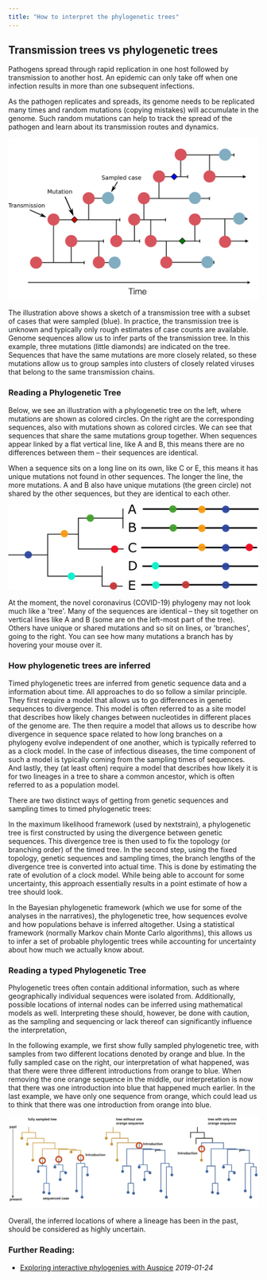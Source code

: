 ```yaml
---
title: "How to interpret the phylogenetic trees"
---
```


## Transmission trees vs phylogenetic trees

Pathogens spread through rapid replication in one host followed by transmission to another host.
An epidemic can only take off when one infection results in more than one subsequent infections.

As the pathogen replicates and spreads, its genome needs to be replicated many times and random mutations (copying mistakes)  will accumulate in the genome.
Such random mutations can help to track the spread of the pathogen and learn about its transmission routes and dynamics.


![cartoon showing how transmission tree and phylogenetic tree relate](figures/infection_tree_combined.png)


The illustration above shows a sketch of a transmission tree with a subset of cases that were sampled (blue).
In practice, the transmission tree is unknown and typically only rough estimates of case counts are available.
Genome sequences allow us to infer parts of the transmission tree.
In this example, three mutations (little diamonds) are indicated on the tree.
Sequences that have the same mutations are more closely related, so these mutations allow us to group samples into clusters of closely related viruses that belong to the same transmission chains.

### Reading a Phylogenetic Tree

Below, we see an illustration with a phylogenetic tree on the left, where mutations are shown as colored circles. On the right are the corresponding sequences, also with mutations shown as colored circles.
We can see that sequences that share the same mutations group together.
When sequences appear linked by a flat vertical line, like A and B, this means there are no differences between them – their sequences are identical.

When a sequence sits on a long line on its own, like C or E, this means it has unique mutations not found in other sequences. The longer the line, the more mutations.
A and B also have unique mutations (the green circle) not shared by the other sequences, but they are identical to each other.


![cartoon of phylogenetic tree and corresponding alignment, with samples labelled A-E](figures/toy_alignment_tree.png)


At the moment, the novel coronavirus (COVID-19) phylogeny may not look much like a 'tree'.
Many of the sequences are identical – they sit together on vertical lines like A and B (some are on the left-most part of the tree).
Others have unique or shared mutations and so sit on lines, or 'branches', going to the right.
You can see how many mutations a branch has by hovering your mouse over it.


### How phylogenetic trees are inferred

Timed phylogenetic trees are inferred from genetic sequence data and a information about time.
All approaches to do so follow a similar principle.
They first require a model that allows us to go differences in genetic sequences to divergence.
This model is often referred to as a site model that describes how likely changes between nucleotides in different places of the genome are.
The then require a model that allows us to describe how divergence in sequence space related to how long branches on a phylogeny evolve independent of one another, which is typically referred to as a clock model.
In the case of infectious diseases, the time component of such a model is typically coming from the sampling times of sequences.
And lastly, they (at least often) require a model that describes how likely it is for two lineages in a tree to share a common ancestor, which is often referred to as a population model.

There are two distinct ways of getting from genetic sequences and sampling times to timed phylogenetic trees:

In the maximum likelihood framework (used by nextstrain), a phylogenetic tree is first constructed by using the divergence between genetic sequences.
This divergence tree is then used to fix the topology (or branching order) of the timed tree.
In the second step, using the fixed topology, genetic sequences and sampling times, the branch lengths of the divergence tree is converted into actual time.
This is done by estimating the rate of evolution of a clock model.
While being able to account for some uncertainty, this approach essentially results in a point estimate of how a tree should look.


In the Bayesian phylogenetic framework (which we use for some of the analyses in the narratives), the phylogenetic tree, how sequences evolve and how populations behave is inferred altogether.
Using a statistical framework (normally Markov chain Monte Carlo algorithms), this allows us to infer a set of probable phylogentic trees while accounting for uncertainty about how much we actually know about.





### Reading a typed Phylogenetic Tree

Phylogenetic trees often contain additional information, such as where geographically individual sequences were isolated from.
Additionally, possible locations of internal nodes can be inferred using mathematical models as well.
Interpreting these should, however, be done with caution, as the sampling and sequencing or lack thereof can significantly influence the interpretation,

In the following example, we first show fully sampled phylogenetic tree, with samples from two different locations denoted by orange and blue.
In the fully sampled case on the right, our interpretation of what happened, was that there were three different introductions from orange to blue.
When removing the one orange sequence in the middle, our interpretation is now that there was one introduction into blue that happened much earlier.
In the last example, we have only one sequence from orange, which could lead us to think that there was one introduction from orange into blue.

![Example phylogeny where all or only a subset of cases are included in the final phylogeny](figures/introductions.png)


Overall, the inferred locations of where a lineage has been in the past, should be considered as highly uncertain.


### Further Reading:

* [Exploring interactive phylogenies with Auspice](https://neherlab.org/201901_krisp_auspice.html) _2019-01-24_
